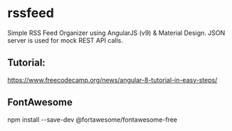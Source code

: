 # rssfeed
Simple RSS Feed Organizer using AngularJS (v9) & Material Design.
JSON server is used for mock REST API calls.


## Tutorial:
https://www.freecodecamp.org/news/angular-8-tutorial-in-easy-steps/

## FontAwesome
npm install --save-dev @fortawesome/fontawesome-free
